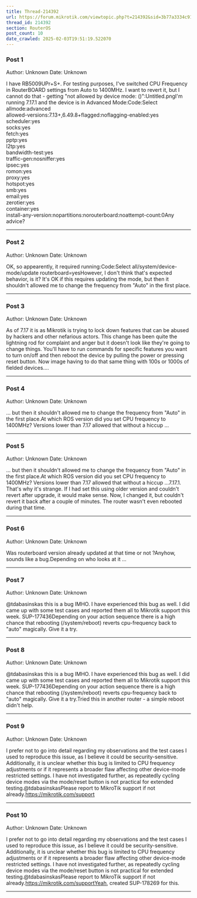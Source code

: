 ```yaml
---
title: Thread-214392
url: https://forum.mikrotik.com/viewtopic.php?t=214392&sid=3b77a3334c914448dbbc02bfdff4c3aa
thread_id: 214392
section: RouterOS
post_count: 10
date_crawled: 2025-02-03T19:51:19.522070
---
```


### Post 1
Author: Unknown
Date: Unknown

I have RB5009UPr+S+. For testing purposes, I've switched CPU Frequency in RouterBOARD settings from Auto to 1400MHz. I want to revert it, but I cannot do that - getting "not allowed by device mode: ()":Untitled.pngI'm running 7.17.1 and the device is in Advanced Mode:Code:Select allmode:advanced     
     allowed-versions:7.13+,6.49.8+flagged:noflagging-enabled:yes          
            scheduler:yes          
                socks:yes          
                fetch:yes          
                 pptp:yes          
                 l2tp:yes          
       bandwidth-test:yes          
          traffic-gen:nosniffer:yes          
                ipsec:yes          
                romon:yes          
                proxy:yes          
              hotspot:yes          
                  smb:yes          
                email:yes          
             zerotier:yes          
            container:yes          
  install-any-version:nopartitions:norouterboard:noattempt-count:0Any advice?

---
### Post 2
Author: Unknown
Date: Unknown

OK, so appearently, it required running:Code:Select all/system/device-mode/update routerboard=yesHowever, I don't think that's expected behavior, is it? It's OK if this requires updating the mode, but then it shouldn't allowed me to change the frequency from "Auto" in the first place.

---
### Post 3
Author: Unknown
Date: Unknown

As of 7.17 it is as Mikrotik is trying to lock down features that can be abused by hackers and other nefarious actors. This change has been quite the lightning rod for complaint and anger but it doesn't look like they're going to change things. You'll have to run commands for specific features you want to turn on/off and then reboot the device by pulling the power or pressing reset button. Now image having to do that same thing with 100s or 1000s of fielded devices....

---
### Post 4
Author: Unknown
Date: Unknown

... but then it shouldn't allowed me to change the frequency from "Auto" in the first place.At which ROS version did you set CPU frequency to 1400MHz? Versions lower than 7.17 allowed that without a hiccup ...

---
### Post 5
Author: Unknown
Date: Unknown

... but then it shouldn't allowed me to change the frequency from "Auto" in the first place.At which ROS version did you set CPU frequency to 1400MHz? Versions lower than 7.17 allowed that without a hiccup ...7.17.1. That's why it's strange. If I had set this using older version and couldn't revert after upgrade, it would make sense. Now, I changed it, but couldn't revert it back after a couple of minutes. The router wasn't even rebooted during that time.

---
### Post 6
Author: Unknown
Date: Unknown

Was routerboard version already updated at that time or not ?Anyhow,  sounds like a bug.Depending on who looks at it ...

---
### Post 7
Author: Unknown
Date: Unknown

@tdabasinskas this is a bug IMHO. I have experienced this bug as well. I did came up with some test cases and reported them all to Mikrotik support this week. SUP-177436Depending on your action sequence there is a high chance that rebooting (/system/reboot) reverts cpu-frequency back to "auto" magically. Give it a try.

---
### Post 8
Author: Unknown
Date: Unknown

@tdabasinskas this is a bug IMHO. I have experienced this bug as well. I did came up with some test cases and reported them all to Mikrotik support this week. SUP-177436Depending on your action sequence there is a high chance that rebooting (/system/reboot) reverts cpu-frequency back to "auto" magically. Give it a try.Tried this in another router - a simple reboot didn't help.

---
### Post 9
Author: Unknown
Date: Unknown

I prefer not to go into detail regarding my observations and the test cases I used to reproduce this issue, as I believe it could be security-sensitive. Additionally, it is unclear whether this bug is limited to CPU frequency adjustments or if it represents a broader flaw affecting other device-mode restricted settings. I have not investigated further, as repeatedly cycling device modes via the mode/reset button is not practical for extended testing.@tdabasinskasPlease report to MikroTik support if not already.https://mikrotik.com/support

---
### Post 10
Author: Unknown
Date: Unknown

I prefer not to go into detail regarding my observations and the test cases I used to reproduce this issue, as I believe it could be security-sensitive. Additionally, it is unclear whether this bug is limited to CPU frequency adjustments or if it represents a broader flaw affecting other device-mode restricted settings. I have not investigated further, as repeatedly cycling device modes via the mode/reset button is not practical for extended testing.@tdabasinskasPlease report to MikroTik support if not already.https://mikrotik.com/supportYeah, created SUP-178269 for this.

---

